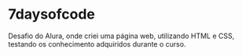 # 7daysofcode
Desafio do Alura, onde criei uma página web, utilizando HTML e CSS, testando os conhecimento adquiridos durante o curso.
